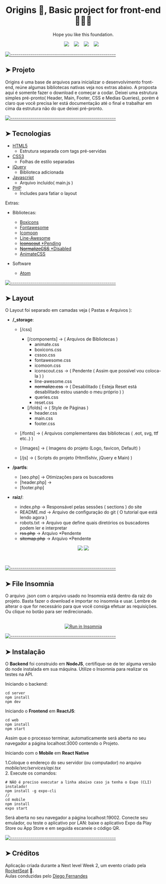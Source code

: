 <h1 align='center'> Origins 👋, Basic project for front-end  🧑🏻‍💻 </h1>

<p align='center'>
  Hope you like this foundation.
</p>

<p align='center'>
  <a title="Darlis A. Amorim_ | DevTo" target="_blank" href="https://dev.to/darlisamorim"><img src="https://img.shields.io/badge/DEV.TO-%230A0A0A.svg?&style=for-the-badge&logo=dev-dot-to&logoColor=white" /></a>&nbsp;&nbsp;&nbsp;
  <a title="Darlis A. Amorim_ | Medium" href="https://medium.com/@darlisamorim"><img src="https://img.shields.io/badge/medium-%2312100E.svg?&style=for-the-badge&logo=medium&logoColor=white" /></a>&nbsp;&nbsp;&nbsp;
  <a title="Darlis A. Amorim_ | CodePen" href="https://codepen.io/darlisamorim"><img src="https://img.shields.io/badge/CodePen-white?style=for-the-badge&logo=codepen&logoColor=black" /></a>&nbsp;&nbsp;&nbsp;
  <a title="Darlis A. Amorim_ | Website" href="https://www.darlisalvesamorim.com"><img src="https://img.shields.io/badge/-My%20Blog-17bf63?&style=for-the-badge&logo=blog&logoColor=black" /></a>&nbsp;&nbsp;&nbsp;
</p>


[![-----------------------------------------------------](https://raw.githubusercontent.com/andreasbm/readme/master/assets/lines/rainbow.png)](#projeto)

## ➤ Projeto

Origins é uma base de arquivos para inicializar o desenvolvimento front-end, reúne algumas bibliotecas nativas veja nos extras abaixo. A proposta aqui é somente fazer o download e começar a codar. Deixei uma estrutura simples pré-pronto( Header, Main, Footer, CSS e Medias Queries), porém é claro que você precisa ler está documentação até o final e trabalhar em cima da estrutura não do que deixei pré-pronto.



[![-----------------------------------------------------](https://raw.githubusercontent.com/andreasbm/readme/master/assets/lines/rainbow.png)](#tecnologias)

## ➤ Tecnologias

- [HTML5](https://html5.org/)
  - Estrutura separada com tags pré-servidas
- [CSS3](https://www.w3.org/Style/CSS/Overview.en.html)
  - Folhas de estilo separadas
- [jQuery](https://jquery.com/)
  - Biblioteca adicionada
- [Javascript](https://javascript.info/)
  - Arquivo incluido( main.js )
- [PHP](https://www.php.net/)
  - Includes para fatiar o layout


Extras:
  * Bibliotecas:
    * [Boxicons](https://boxicons.com/)
    * [Fontawesome](https://fontawesome.com/)
    * [Icomoon](https://icomoon.io/)
    * [Line-Awesome](https://icons8.com/line-awesome)
    * [~~Iconscout~~ *Pending](https://icons8.com/line-awesome)
    * [~~NormalizeCSS~~ *Disabled](https://necolas.github.io/normalize.css/)
    * [AnimateCSS](https://animate.style)


  * Software
    * [Atom](https://atom.io/)




[![-----------------------------------------------------](https://raw.githubusercontent.com/andreasbm/readme/master/assets/lines/rainbow.png)](#layout)

## ➤ Layout

O Layout foi separado em camadas veja ( Pastas e Arquivos ):

  * **/_storage**:
    * [/css]
      * [/components] -> ( Arquivos de Bibliotecas )
        * animate.css
        * boxicons.css
        * cssoo.css
        * fontawesome.css
        * icomoon.css
        * iconscout.css -> ( Pendente ( Assim que possível vou coloca-la ) )
        * line-awesome.css
        * ~~normalize.css~~ -> ( Desabilitado ( Esteja Reset está desabilitado estou usando o meu próprio ) )
        * queries.css
        * reset.css
      * [/folds] -> ( Style de Páginas )
        * header.css
        * main.css
        * footer.css

    * [/fonts] -> ( Arquivos complementares das bibliotecas ( .eot, svg, ttf etc..) )
    * [/images] -> ( Imagens do projeto (Logo, favicon, Default) )
    * [/js] -> ( Scripts do projeto (Html5shiv, jQuery e Main) )

  * **/partls**:
    * [seo.php] -> Otimizações para os buscadores
    * [header.php] ->
    * [footer.php]

  * **raiz/**:
    * index.php -> Responsável pelas sessões ( sections ) do site
    * README.md -> Arquivo de configuração do git ( O tutorial que está lendo agora )
    * robots.txt -> Arquivo que define quais diretórios os buscadores podem ler e interpretar
    * ~~rss.php~~  -> Arquivo *Pendente
    * ~~sitemap.php~~ -> Arquivo *Pendente

<p align="center">
  <a href="https://www.figma.com/file/e33KvgUpFdunXxJjHnK7CG/Proffy-Mobile"><img src="https://img.shields.io/badge/figma-mobile-%23F24E1E.svg?&style=for-the-badge&logo=figma&logoColor=white"></a>
  <a href="https://www.figma.com/file/e33KvgUpFdunXxJjHnK7CG/?viewer=1&node-id="><img src="https://img.shields.io/badge/figma-web-%23F24E1E.svg?&style=for-the-badge&logo=figma&logoColor=white"></a>

</p>

<br/>

[![-----------------------------------------------------](https://raw.githubusercontent.com/andreasbm/readme/master/assets/lines/rainbow.png)](#file-insomnia)

## ➤ File Insomnia

O arquivo .json com o arquivo usado no Insomnia está dentro da raiz do projeto. Basta fazer o download e importar no insomnia e usar. Lembre de alterar o que for necessário para que você consiga efetuar as requisições. Ou clique no botão para ser redirecionado. <br/>
<br/>
<p align="center">
<a href="https://insomnia.rest/run/?label=Proffy&uri=https%3A%2F%2Fgithub.com%2FStefanyVasc%2FProffy%2Fblob%2Fmaster%2FInsomnia_2020-08-08.json" target="_blank"><img src="https://insomnia.rest/images/run.svg" alt="Run in Insomnia"></a>
</p>


[![-----------------------------------------------------](https://raw.githubusercontent.com/andreasbm/readme/master/assets/lines/rainbow.png)](#instalao)

## ➤ Instalação

O **Backend** foi construido em **NodeJS**, certifique-se de ter alguma versão do node instalada em sua máquina. Utilize o Insomnia para realizar os testes na API.

Iniciando o backend:
```
cd server
npm install
npm dev
```

Iniciando o **Frontend** em **ReactJS**:

```
cd web
npm install
npm start
```

Assim que o processo terminar, automaticamente será aberta no seu navegador a página localhost:3000 contendo o Projeto.

Iniciando com o **Mobile** em **React Native**

  1.Coloque o endereço do seu servidor (ou computador) no arquivo *mobile/src/services/api.tsx*
  <br/>
  2. Execute os comandos:

  ```
  # NÃO é preciso executar a linha abaixo caso ja tenha o Expo (CLI) instalado!
  npm install -g expo-cli
  //
  cd mobile
  npm install
  expo start
  ```

Será aberta no seu navegador a página localhost:19002. Conecte seu emulador, ou teste o aplicativo por LAN: baixe o aplicativo Expo da Play Store ou App Store e em seguida escaneie o código QR.


[![-----------------------------------------------------](https://raw.githubusercontent.com/andreasbm/readme/master/assets/lines/rainbow.png)](#crditos-)

## ➤ Créditos

Aplicação criada durante a Next level Week 2, um evento criado pela [RocketSeat](https://rocketseat.com.br/) 🚀. <br/>
Aulas conduzidas pelo [Diego Fernandes](https://github.com/diego3g)
